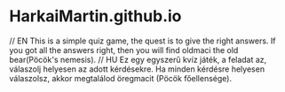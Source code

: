 # HarkaiMartin.github.io
// EN
This is a simple quiz game, the quest is to give the right answers.
If you got all the answers right, then you will find oldmaci the old bear(Pöcök's nemesis).
// HU
Ez egy egyszerű kvíz játék, a feladat az, válaszolj helyesen az adott kérdésekre.
Ha minden kérdésre helyesen válaszolsz, akkor megtalálod öregmacit (Pöcök főellensége).
